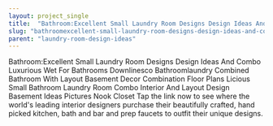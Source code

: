 ```yaml
---
layout: project_single
title:  "Bathroom:Excellent Small Laundry Room Designs Design Ideas And Combo Luxurious Wet For Bathrooms Downlinesco Bathroomlaundry Combined Bathroom With Layout Basement Decor Combination Floor Plans Licious Small Bathroom Laundry Room Combo Interior And L"
slug: "bathroomexcellent-small-laundry-room-designs-design-ideas-and-combo-luxurious-wet-for-bathrooms-downlinesco"
parent: "laundry-room-design-ideas"
---
```

Bathroom:Excellent Small Laundry Room Designs Design Ideas And Combo Luxurious Wet For Bathrooms Downlinesco Bathroomlaundry Combined Bathroom With Layout Basement Decor Combination Floor Plans Licious Small Bathroom Laundry Room Combo Interior And Layout Design Basement Ideas Pictures Nook Closet Tap the link now to see where the world's leading interior designers purchase their beautifully crafted, hand picked kitchen, bath and bar and prep faucets to outfit their unique designs.